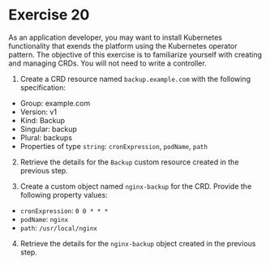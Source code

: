 # Exercise 20

As an application developer, you may want to install Kubernetes functionality that exends the platform using the Kubernetes operator pattern. The objective of this exercise is to familiarize yourself with creating and managing CRDs. You will not need to write a controller.

1. Create a CRD resource named `backup.example.com` with the following specification:

- Group: example.com
- Version: v1
- Kind: Backup
- Singular: backup
- Plural: backups
- Properties of type `string`: `cronExpression`, `podName`, `path`

2. Retrieve the details for the `Backup` custom resource created in the previous step.

3. Create a custom object named `nginx-backup` for the CRD. Provide the following property values:

- `cronExpression`: `0 0 * * *`
- `podName`: `nginx`
- `path`: `/usr/local/nginx`

4. Retrieve the details for the `nginx-backup` object created in the previous step.